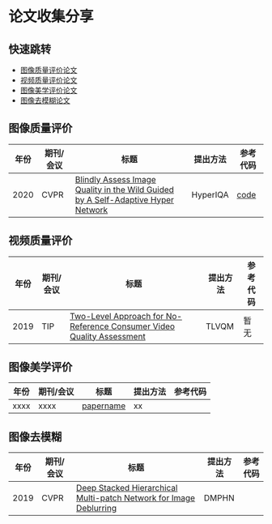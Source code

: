 # 论文收集分享
## 快速跳转
* [图像质量评价论文](#图像质量评价)
* [视频质量评价论文](#视频质量评价)
* [图像美学评价论文](#图像美学评价)
* [图像去模糊论文](#图像去模糊)
## 图像质量评价


| 年份 | 期刊/会议 | 标题                                                         | 提出方法 | 参考代码 |
| ---- | --------- | ----------------------------------------------------------- | -------- |-------- |
|2020|CVPR| [Blindly Assess Image Quality in the Wild Guided by A Self-Adaptive Hyper Network](http://openaccess.thecvf.com/content_CVPR_2020/papers/Su_Blindly_Assess_Image_Quality_in_the_Wild_Guided_by_a_CVPR_2020_paper.pdf) | HyperIQA | [code](https://github.com/SSL92/hyperIQA)|

## 视频质量评价


| 年份 | 期刊/会议 | 标题                                                         | 提出方法 | 参考代码 |
| ---- | --------- | ----------------------------------------------------------- | -------- |-------- |
|2019|TIP| [Two-Level Approach for No-Reference Consumer Video Quality Assessment](https://ieeexplore.ieee.org/abstract/document/8742797) | TLVQM |暂无|

## 图像美学评价


| 年份 | 期刊/会议 | 标题                                                         | 提出方法 | 参考代码 |
| ---- | --------- | ----------------------------------------------------------- | -------- |-------- |
| xxxx | xxxx| [papername](https://baidu.com) |xx||

## 图像去模糊


| 年份 | 期刊/会议 | 标题                                                         | 提出方法 | 参考代码 |
| ---- | --------- | ----------------------------------------------------------- | -------- |-------- |
  | 2019 | CVPR | [Deep Stacked Hierarchical Multi-patch Network for Image Deblurring](https://openaccess.thecvf.com/content_CVPR_2019/papers/Zhang_Deep_Stacked_Hierarchical_Multi-Patch_Network_for_Image_Deblurring_CVPR_2019_paper.pdf) |DMPHN||
